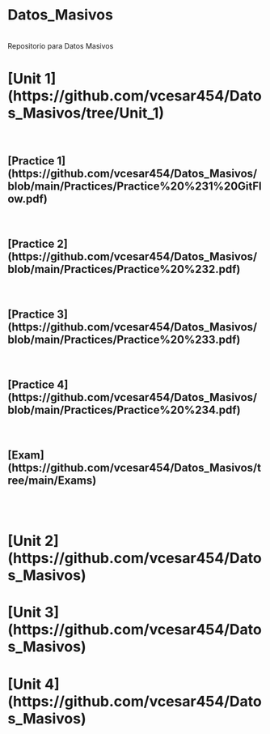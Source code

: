 <h1> Datos_Masivos</h1><br>
Repositorio para Datos Masivos<br>
<h1>[Unit 1](https://github.com/vcesar454/Datos_Masivos/tree/Unit_1)</h1><br>
  <h2>[Practice 1](https://github.com/vcesar454/Datos_Masivos/blob/main/Practices/Practice%20%231%20GitFlow.pdf)</h2><br>
  <h2>[Practice 2](https://github.com/vcesar454/Datos_Masivos/blob/main/Practices/Practice%20%232.pdf)</h2><br>
  <h2>[Practice 3](https://github.com/vcesar454/Datos_Masivos/blob/main/Practices/Practice%20%233.pdf)</h2><br>
  <h2>[Practice 4](https://github.com/vcesar454/Datos_Masivos/blob/main/Practices/Practice%20%234.pdf)</h2><br>
  <h2>[Exam](https://github.com/vcesar454/Datos_Masivos/tree/main/Exams)</h2>
  <br><br>
  
<h1>[Unit 2](https://github.com/vcesar454/Datos_Masivos)</h1>
<h1>[Unit 3](https://github.com/vcesar454/Datos_Masivos)</h1>
<h1>[Unit 4](https://github.com/vcesar454/Datos_Masivos)</h1>
